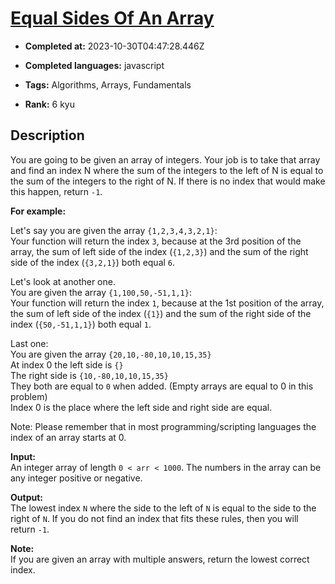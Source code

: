 # [Equal Sides Of An Array](https://www.codewars.com/kata/5679aa472b8f57fb8c000047)

- **Completed at:** 2023-10-30T04:47:28.446Z

- **Completed languages:** javascript

- **Tags:** Algorithms, Arrays, Fundamentals

- **Rank:** 6 kyu

## Description

You are going to be given an array of integers. Your job is to take that array and find an index N where the sum of the integers to the left of N is equal to the sum of the integers to the right of N. If there is no index that would make this happen, return `-1`.

__For example:__

Let's say you are given the array `{1,2,3,4,3,2,1}`:  
Your function will return the index `3`, because at the 3rd position of the array, the sum of left side of the index (`{1,2,3}`) and the sum of the right side of the index (`{3,2,1}`) both equal `6`.


Let's look at another one.  
You are given the array `{1,100,50,-51,1,1}`:  
Your function will return the index `1`, because at the 1st position of the array, the sum of left side of the index (`{1}`) and the sum of the right side of the index (`{50,-51,1,1}`) both equal `1`.

Last one:  
You are given the array `{20,10,-80,10,10,15,35}`  
At index 0 the left side is `{}`  
The right side is `{10,-80,10,10,15,35}`  
They both are equal to `0` when added. (Empty arrays are equal to 0 in this problem)  
Index 0 is the place where the left side and right side are equal.  

Note: Please remember that in most programming/scripting languages the index of an array starts at 0.

__Input:__  
An integer array of length `0 < arr < 1000`. The numbers in the array can be any integer positive or negative.

__Output:__  
The lowest index `N` where the side to the left of `N` is equal to the side to the right of `N`. If you do not find an index that fits these rules, then you will return `-1`.

__Note:__  
If you are given an array with multiple answers, return the lowest correct index.  
